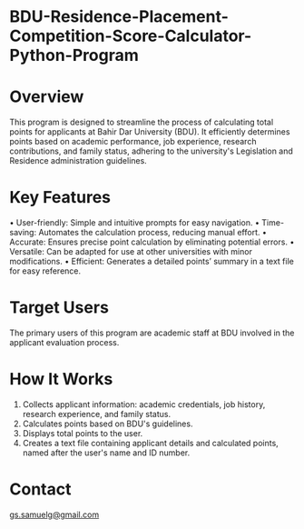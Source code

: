 # BDU-Residence-Placement-Competition-Score-Calculator-Python-Program
# Overview
This program is designed to streamline the process of calculating total points for applicants at Bahir Dar University (BDU). It efficiently determines points based on academic performance, job experience, research contributions, and family status, adhering to the university's Legislation and Residence administration guidelines.
# Key Features
•	User-friendly: Simple and intuitive prompts for easy navigation.
•	Time-saving: Automates the calculation process, reducing manual effort.
•	Accurate: Ensures precise point calculation by eliminating potential errors.
•	Versatile: Can be adapted for use at other universities with minor modifications.
•	Efficient: Generates a detailed points’ summary in a text file for easy reference.
# Target Users
The primary users of this program are academic staff at BDU involved in the applicant evaluation process.
# How It Works
1.	Collects applicant information: academic credentials, job history, research experience, and family status.
2.	Calculates points based on BDU's guidelines.
3.	Displays total points to the user.
4.	Creates a text file containing applicant details and calculated points, named after the user's name and ID number.
# Contact
gs.samuelg@gmail.com
